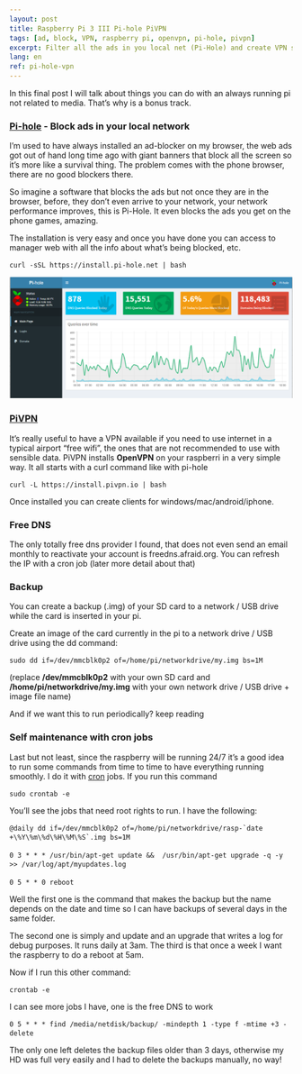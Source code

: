 ```yaml
---
layout: post
title: Raspberry Pi 3 III Pi-hole PiVPN
tags: [ad, block, VPN, raspberry pi, openvpn, pi-hole, pivpn]
excerpt: Filter all the ads in you local net (Pi-Hole) and create VPN server (PiVPN)
lang: en
ref: pi-hole-vpn
---
```


In this final post I will talk about things you can do with an always running pi not related to media. That’s why is a bonus track.

### [Pi-hole](https://pi-hole.net/) - Block ads in your local network

I’m used to have always installed an ad-blocker on my browser, the web ads got out of hand long time ago with giant banners that block all the screen so it’s more like a survival thing. The problem comes with the phone browser, there are no good blockers there.

So imagine a software that blocks the ads but not once they are in the browser, before, they don’t even arrive to your network, your network performance improves, this is Pi-Hole. It even blocks the ads you get on the phone games, amazing.

The installation is very easy and once you have done you can access to manager web with all the info about what’s being blocked, etc.

```
curl -sSL https://install.pi-hole.net | bash
```

![Pi-hole](../images/pihole.PNG "Pi-hole")

### [PiVPN](http://www.pivpn.io/)

It’s really useful to have a VPN available if you need to use internet in a typical airport “free wifi”, the ones that are not recommended to use with sensible data. PiVPN installs **OpenVPN** on your raspberri in a very simple way. It all starts with a curl command like with pi-hole

```
curl -L https://install.pivpn.io | bash
```

Once installed you can create clients for windows/mac/android/iphone.

### Free DNS

The only totally free dns provider I found, that does not even send an email monthly to reactivate your account is freedns.afraid.org. You can refresh the IP with a cron job (later more detail about that)

### Backup
You can create a backup (.img) of your SD card to a network / USB drive while the card is inserted in your pi.

Create an image of the card currently in the pi to a network drive / USB drive using the dd command:

```
sudo dd if=/dev/mmcblk0p2 of=/home/pi/networkdrive/my.img bs=1M
```

(replace **/dev/mmcblk0p2** with your own SD card and **/home/pi/networkdrive/my.img** with your own network drive / USB drive + image file name)

And if we want this to run periodically? keep reading

### Self maintenance with cron jobs

Last but not least, since the raspberry will be running 24/7 it’s a good idea to run some commands from time to time to have everything running smoothly. I do it with [cron](https://en.wikipedia.org/wiki/Cron) jobs. If you run this command

```
sudo crontab -e
```

You’ll see the jobs that need root rights to run. I have the following:

```
@daily dd if=/dev/mmcblk0p2 of=/home/pi/networkdrive/rasp-`date +\%Y\%m\%d\%H\%M\%S`.img bs=1M

0 3 * * * /usr/bin/apt-get update &&  /usr/bin/apt-get upgrade -q -y >> /var/log/apt/myupdates.log

0 5 * * 0 reboot
```

Well the first one is the command that makes the backup but the name depends on the date and time so I can have backups of several days in the same folder.

The second one is simply and update and an upgrade that writes a log for debug purposes. It runs daily at 3am. The third is that once a week I want the raspberry to do a reboot at 5am.

Now if I run this other command:

```
crontab -e
```

I can see more jobs I have, one is the free DNS to work

```
0 5 * * * find /media/netdisk/backup/ -mindepth 1 -type f -mtime +3 -delete
```

The only one left deletes the backup files older than 3 days, otherwise my HD was full very easily and I had to delete the backups manually, no way!